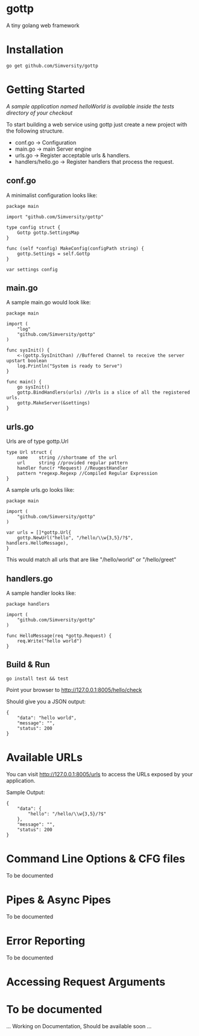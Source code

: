 gottp
=====

A tiny golang web framework

Installation
=============
```
go get github.com/Simversity/gottp
```

Getting Started
===============

*A sample application named helloWorld is available inside the tests directory of your checkout*

To start building a web service using gottp just create a new project with the following structure.

  * conf.go -> Configuration
  * main.go -> main Server engine
  * urls.go -> Register acceptable urls & handlers.
  * handlers/hello.go -> Register handlers that process the request.


conf.go
-------

A minimalist configuration looks like:

```
package main

import "github.com/Simversity/gottp"

type config struct {
	Gottp gottp.SettingsMap
}

func (self *config) MakeConfig(configPath string) {
	gottp.Settings = self.Gottp
}

var settings config
```

main.go
-------

A sample main.go would look like:

```
package main

import (
    "log"
	"github.com/Simversity/gottp"
)

func sysInit() {
	<-(gottp.SysInitChan) //Buffered Channel to receive the server upstart boolean
	log.Println("System is ready to Serve")
}

func main() {
	go sysInit()
	gottp.BindHandlers(urls) //Urls is a slice of all the registered urls.
	gottp.MakeServer(&settings)
}
```

urls.go
-------

Urls are of type gottp.Url

```
type Url struct {
	name    string //shortname of the url
	url     string //provided regular pattern
	handler func(r *Request) //ReuqestHandler 
	pattern *regexp.Regexp //Compiled Regular Expression
}
```

A sample urls.go looks like:

```
package main

import (
	"github.com/Simversity/gottp"
)

var urls = []*gottp.Url{
    gottp.NewUrl("hello", "/hello/\\w{3,5}/?$", handlers.HelloMessage),
}
```

This would match all urls that are like "/hello/world" or "/hello/greet"

handlers.go
-----------

A sample handler looks like:

```
package handlers

import (
	"github.com/Simversity/gottp"
)

func HelloMessage(req *gottp.Request) {
    req.Write("hello world")
}
```

Build & Run
-----------

```
go install test && test
```

Point your browser to http://127.0.0.1:8005/hello/check

Should give you a JSON output:

```
{
    "data": "hello world",
    "message": "",
    "status": 200
}
```

Available URLs
==============

You can visit http://127.0.0.1:8005/urls to access the URLs exposed by your application.

Sample Output:

```
{
    "data": {
        "hello": "/hello/\\w{3,5}/?$"
    },
    "message": "",
    "status": 200
}
```

Command Line Options & CFG files
================================

To be documented

Pipes & Async Pipes
===================

To be documented

Error Reporting
===============

To be documented

Accessing Request Arguments
===========================

To be documented
=======
... Working on Documentation, Should be available soon ...
